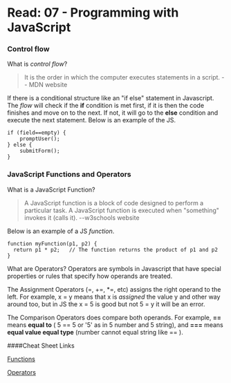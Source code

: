 # Read: 07 - Programming with JavaScript

### Control flow

What is *control flow*? 
>It is the order in which the computer executes statements in a script. -- MDN website

If there is a conditional structure like an "if else" statement in Javascript. The *flow* will check if the **if** condition is met first, if it is then the code finishes and move on to the next. If not, it will
go to the **else** condition and execute the next statement. Below is an example of the JS.

```
if (field==empty) {
    promptUser();
} else {
    submitForm();
}
```
### JavaScript Functions and Operators

What is a JavaScript Function?
>A JavaScript function is a block of code designed to perform a particular task.
A JavaScript function is executed when "something" invokes it (calls it). --w3schools website

Below is an example of a JS *function*.

```
function myFunction(p1, p2) {
  return p1 * p2;   // The function returns the product of p1 and p2
}
```
What are Operators?  Operators are symbols in Javascript that have special properties or rules that specify how operands are treated.

The Assignment Operators (=, +=, *=, etc) assigns the right operand to the left. For example, x = y means that x is *assigned* the value y and other way around too, but in JS the x = 5 is good but not 5 = y it will be an error.

The Comparison Operators does compare both operands. For example, **==** means **equal to** ( 5 == 5 or '5' as in 5 number and 5 string), and **===** means **equal value equal type** (number cannot equal string like == ).
 





####Cheat Sheet Links

[Functions](https://www.w3schools.com/js/js_functions.asp)

[Operators](https://www.w3schools.com/js/js_operators.asp)
